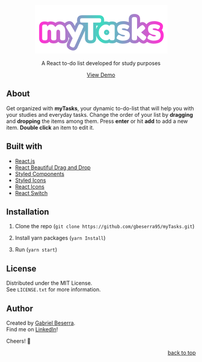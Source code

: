 <div align="center">
    <img src="/src/assets/logo/myTasks.png" alt="myTasks logo" />
    <p>A React to-do list developed for study purposes</p>
</div>

<div align="center">
    <a href="#">View Demo</a>
</div>

## About

Get organized with **myTasks**, your dynamic to-do-list that will help you with your studies and everyday tasks. Change the order of your list by **dragging** and **dropping** the items among them. Press **enter** or hit **add** to add a new item. **Double click** an item to edit it.

## Built with

- [React.js](https://pt-br.reactjs.org/)
- [React Beautiful Drag and Drop](https://github.com/atlassian/react-beautiful-dnd)
- [Styled Components](https://styled-components.com/)
- [Styled Icons](https://styled-icons.dev/)
- [React Icons](https://react-icons.github.io/react-icons/)
- [React Switch](https://github.com/markusenglund/react-switch)

## Installation

1. Clone the repo (`git clone https://github.com/gbeserra95/myTasks.git`)

2. Install yarn packages (`yarn Install`)

3. Run (`yarn start`)

## License

Distributed under the MIT License.<br>
See `LICENSE.txt` for more information.

## Author

Created by [Gabriel Beserra](https://github.com/gbeserra95).<br>
Find me on [LinkedIn](https://www.linkedin.com/in/-gabrielbeserra/)!

Cheers! 🍻

<div align="right">
    <a href="#">back to top</a>
</div>
